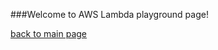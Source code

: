 ###Welcome to AWS Lambda playground page!   


[back to main page](https://github.com/MederD/AWS_playground)
